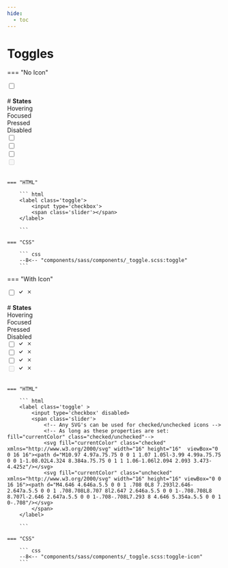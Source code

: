 ```yaml
---
hide:
  - toc
---
```


# **Toggles**
=== "No Icon"
    <div class="btn-grid-1">
        <div class="grid-items"> 
            <label class='toggle' >
                <input type='checkbox' >
                <span class='slider'>
                </span>
            </label>
        </div>
    </div>
    <br>
    # **States**
    <div class="btn-grid-4">
        <div class="grid-items">Hovering<br></div>
        <div class="grid-items">Focused</div>
        <div class="grid-items">Pressed</div>
        <div class="grid-items">Disabled</div>
        <div class="grid-items"> 
            <label class='toggle hover' >
                <input type='checkbox' >
                <span class='slider'></span>
            </label>
        </div>
        <div class="grid-items"> 
            <label class='toggle focused' >
                <input type='checkbox' >
                <span class='slider'></span>
            </label>
        </div>
        <div class="grid-items"> 
            <label class='toggle active'>
                <input type='checkbox'>
                <span class='slider'></span>
            </label>
        </div>
        <div class="grid-items"> 
            <label class='toggle' >
                <input type='checkbox' disabled>
                <span class='slider'></span>
            </label>
        </div>
    </div>
    <br>

    === "HTML"

        ``` html
        <label class='toggle'>
            <input type='checkbox'>
            <span class='slider'></span>
        </label>
        
        ```

    === "CSS"

        ``` css
        --8<-- "components/sass/components/_toggle.scss:toggle"
        ```

=== "With Icon"
    <div class="btn-grid-1">
        <div class="grid-items"> 
            <label class='toggle' >
                <input type='checkbox' >
                <span class='slider'>
                    <svg fill="currentColor" class="checked" xmlns="http://www.w3.org/2000/svg" width="16" height="16"  viewBox="0 0 16 16"><path d="M10.97 4.97a.75.75 0 0 1 1.07 1.05l-3.99 4.99a.75.75 0 0 1-1.08.02L4.324 8.384a.75.75 0 1 1 1.06-1.06l2.094 2.093 3.473-4.425z"/></svg>
                    <svg fill="currentColor" class="unchecked" xmlns="http://www.w3.org/2000/svg" width="16" height="16" viewBox="0 0 16 16"><path d="M4.646 4.646a.5.5 0 0 1 .708 0L8 7.293l2.646-2.647a.5.5 0 0 1 .708.708L8.707 8l2.647 2.646a.5.5 0 0 1-.708.708L8 8.707l-2.646 2.647a.5.5 0 0 1-.708-.708L7.293 8 4.646 5.354a.5.5 0 0 1 0-.708"/></svg>
                </span>
            </label>
        </div>
    </div>
    <br>
    # **States**
    <div class="btn-grid-4">
        <div class="grid-items">Hovering<br></div>
        <div class="grid-items">Focused</div>
        <div class="grid-items">Pressed</div>
        <div class="grid-items">Disabled</div>
        <div class="grid-items"> 
            <label class='toggle hover' >
                <input type='checkbox' >
                <span class='slider'>
                    <svg fill="currentColor" class="checked" xmlns="http://www.w3.org/2000/svg" width="16" height="16"  viewBox="0 0 16 16"><path d="M10.97 4.97a.75.75 0 0 1 1.07 1.05l-3.99 4.99a.75.75 0 0 1-1.08.02L4.324 8.384a.75.75 0 1 1 1.06-1.06l2.094 2.093 3.473-4.425z"/></svg>
                    <svg fill="currentColor" class="unchecked" xmlns="http://www.w3.org/2000/svg" width="16" height="16" viewBox="0 0 16 16"><path d="M4.646 4.646a.5.5 0 0 1 .708 0L8 7.293l2.646-2.647a.5.5 0 0 1 .708.708L8.707 8l2.647 2.646a.5.5 0 0 1-.708.708L8 8.707l-2.646 2.647a.5.5 0 0 1-.708-.708L7.293 8 4.646 5.354a.5.5 0 0 1 0-.708"/></svg>
                </span>
            </label>
        </div>
        <div class="grid-items"> 
            <label class='toggle focused' >
                <input type='checkbox' >
                <span class='slider'>
                    <svg fill="currentColor" class="checked" xmlns="http://www.w3.org/2000/svg" width="16" height="16"  viewBox="0 0 16 16"><path d="M10.97 4.97a.75.75 0 0 1 1.07 1.05l-3.99 4.99a.75.75 0 0 1-1.08.02L4.324 8.384a.75.75 0 1 1 1.06-1.06l2.094 2.093 3.473-4.425z"/></svg>
                    <svg fill="currentColor" class="unchecked" xmlns="http://www.w3.org/2000/svg" width="16" height="16" viewBox="0 0 16 16"><path d="M4.646 4.646a.5.5 0 0 1 .708 0L8 7.293l2.646-2.647a.5.5 0 0 1 .708.708L8.707 8l2.647 2.646a.5.5 0 0 1-.708.708L8 8.707l-2.646 2.647a.5.5 0 0 1-.708-.708L7.293 8 4.646 5.354a.5.5 0 0 1 0-.708"/></svg>
                </span>
            </label>
        </div>
        <div class="grid-items"> 
            <label class='toggle active'>
                <input type='checkbox'>
                <span class='slider'>
                    <svg fill="currentColor" class="checked" xmlns="http://www.w3.org/2000/svg" width="16" height="16"  viewBox="0 0 16 16"><path d="M10.97 4.97a.75.75 0 0 1 1.07 1.05l-3.99 4.99a.75.75 0 0 1-1.08.02L4.324 8.384a.75.75 0 1 1 1.06-1.06l2.094 2.093 3.473-4.425z"/></svg>
                    <svg fill="currentColor" class="unchecked" xmlns="http://www.w3.org/2000/svg" width="16" height="16" viewBox="0 0 16 16"><path d="M4.646 4.646a.5.5 0 0 1 .708 0L8 7.293l2.646-2.647a.5.5 0 0 1 .708.708L8.707 8l2.647 2.646a.5.5 0 0 1-.708.708L8 8.707l-2.646 2.647a.5.5 0 0 1-.708-.708L7.293 8 4.646 5.354a.5.5 0 0 1 0-.708"/></svg>
                </span>
            </label>
        </div>
        <div class="grid-items"> 
            <label class='toggle' >
                <input type='checkbox' disabled>
                <span class='slider'>
                    <svg fill="currentColor" class="checked" xmlns="http://www.w3.org/2000/svg" width="16" height="16"  viewBox="0 0 16 16"><path d="M10.97 4.97a.75.75 0 0 1 1.07 1.05l-3.99 4.99a.75.75 0 0 1-1.08.02L4.324 8.384a.75.75 0 1 1 1.06-1.06l2.094 2.093 3.473-4.425z"/></svg>
                    <svg fill="currentColor" class="unchecked" xmlns="http://www.w3.org/2000/svg" width="16" height="16" viewBox="0 0 16 16"><path d="M4.646 4.646a.5.5 0 0 1 .708 0L8 7.293l2.646-2.647a.5.5 0 0 1 .708.708L8.707 8l2.647 2.646a.5.5 0 0 1-.708.708L8 8.707l-2.646 2.647a.5.5 0 0 1-.708-.708L7.293 8 4.646 5.354a.5.5 0 0 1 0-.708"/></svg>
                </span>
            </label>
        </div>
    </div>
    <br>

    === "HTML"

        ``` html
        <label class='toggle' >
            <input type='checkbox' disabled>
            <span class='slider'>
                <!-- Any SVG's can be used for checked/unchecked icons -->
                <!-- As long as these properties are set: fill="currentColor" class="checked/unchecked"-->
                <svg fill="currentColor" class="checked" xmlns="http://www.w3.org/2000/svg" width="16" height="16"  viewBox="0 0 16 16"><path d="M10.97 4.97a.75.75 0 0 1 1.07 1.05l-3.99 4.99a.75.75 0 0 1-1.08.02L4.324 8.384a.75.75 0 1 1 1.06-1.06l2.094 2.093 3.473-4.425z"/></svg>
                <svg fill="currentColor" class="unchecked" xmlns="http://www.w3.org/2000/svg" width="16" height="16" viewBox="0 0 16 16"><path d="M4.646 4.646a.5.5 0 0 1 .708 0L8 7.293l2.646-2.647a.5.5 0 0 1 .708.708L8.707 8l2.647 2.646a.5.5 0 0 1-.708.708L8 8.707l-2.646 2.647a.5.5 0 0 1-.708-.708L7.293 8 4.646 5.354a.5.5 0 0 1 0-.708"/></svg>
            </span>
        </label>
        
        ```

    === "CSS"

        ``` css
        --8<-- "components/sass/components/_toggle.scss:toggle-icon"
        ```
